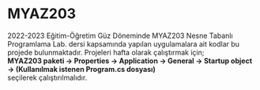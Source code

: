 ﻿# MYAZ203
<p>2022-2023 Eğitim-Öğretim Güz Döneminde MYAZ203 Nesne Tabanlı Programlama Lab. dersi kapsamında yapılan uygulamalara ait kodlar bu projede bulunmaktadır. Projeleri hafta olarak çalıştırmak için;</br>
<b>MYAZ203 paketi -> Properties -> Application -> General -> Startup object -> (Kullanılmak istenen Program.cs dosyası)</b></br>
seçilerek çalıştırılmalıdır.</p>
